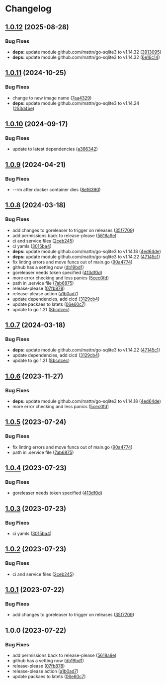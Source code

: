 # Changelog

## [1.0.12](https://github.com/Jmainguy/soh-router/compare/v1.0.11...v1.0.12) (2025-08-28)


### Bug Fixes

* **deps:** update module github.com/mattn/go-sqlite3 to v1.14.32 ([3913095](https://github.com/Jmainguy/soh-router/commit/3913095aec780355bc34a0641aae9f7ebd3b9f2a))
* **deps:** update module github.com/mattn/go-sqlite3 to v1.14.32 ([6e16c14](https://github.com/Jmainguy/soh-router/commit/6e16c141099a197f9c9005cb09a7ef6ba4e52ed3))

## [1.0.11](https://github.com/Jmainguy/soh-router/compare/v1.0.10...v1.0.11) (2024-10-25)


### Bug Fixes

* change to new image name ([7aa4329](https://github.com/Jmainguy/soh-router/commit/7aa43297b19669be10b1c3414da773f152d1edc9))
* **deps:** update module github.com/mattn/go-sqlite3 to v1.14.24 ([253d4be](https://github.com/Jmainguy/soh-router/commit/253d4beb6009107991d00ecb426f5c1fb17be375))

## [1.0.10](https://github.com/Jmainguy/soh-router/compare/v1.0.9...v1.0.10) (2024-09-17)


### Bug Fixes

* update to latest dependencies ([a366342](https://github.com/Jmainguy/soh-router/commit/a366342279c611308034e0e3adb04bf161504f02))

## [1.0.9](https://github.com/Jmainguy/soh-router/compare/v1.0.8...v1.0.9) (2024-04-21)


### Bug Fixes

* --rm after docker container dies ([8e16390](https://github.com/Jmainguy/soh-router/commit/8e1639027fa910062031a819ca2bde3e757fec2f))

## [1.0.8](https://github.com/Jmainguy/soh-router/compare/v1.0.7...v1.0.8) (2024-03-18)


### Bug Fixes

* add changes to goreleaser to trigger on releases ([35f7709](https://github.com/Jmainguy/soh-router/commit/35f7709aba5bcbaa82027d5b80e0a7ef872d4b15))
* add permissions back to release-please ([5618a9e](https://github.com/Jmainguy/soh-router/commit/5618a9ec5139218a14b4d37b1bcaae7f974bd2f9))
* ci and service files ([2ceb245](https://github.com/Jmainguy/soh-router/commit/2ceb24587726238e28b62deab0e581784cc891c9))
* ci yamls ([3015ba4](https://github.com/Jmainguy/soh-router/commit/3015ba44ffab5fd3e113b2f56c09b9236b463d97))
* **deps:** update module github.com/mattn/go-sqlite3 to v1.14.18 ([4ed64de](https://github.com/Jmainguy/soh-router/commit/4ed64deda52940e2f7b8b811f16eca2049bfe0cb))
* **deps:** update module github.com/mattn/go-sqlite3 to v1.14.22 ([47145c1](https://github.com/Jmainguy/soh-router/commit/47145c120e4f1973f7bfc6eeee21f53e44e3fccc))
* fix linting errors and move funcs out of main.go ([90a4774](https://github.com/Jmainguy/soh-router/commit/90a47746a4ea8945927777653444f2e4c3abb4ce))
* github has a setting now ([db19bd1](https://github.com/Jmainguy/soh-router/commit/db19bd1ea159a17874af7dbf9be1855085d77679))
* goreleaser needs token specified ([413df0d](https://github.com/Jmainguy/soh-router/commit/413df0de241c35dd18912fba9a70c8aee41f2475))
* more error checking and less panics ([5cec0fd](https://github.com/Jmainguy/soh-router/commit/5cec0fd6f45b192dc0f4ef9de92ac996ced072a6))
* path in .service file ([7ab6875](https://github.com/Jmainguy/soh-router/commit/7ab687524e166223c14dbcf7a2e729847568e6c8))
* release-please ([07fb878](https://github.com/Jmainguy/soh-router/commit/07fb878de128f308b6876911f6b9c3286980bbc8))
* release-please action ([a1b0ad7](https://github.com/Jmainguy/soh-router/commit/a1b0ad74ae0e2fdd195ae80bfc2ed0e6830d442a))
* update dependencies, add cicd ([3129cb4](https://github.com/Jmainguy/soh-router/commit/3129cb4196158340982807ca1c5defc7e25c12f6))
* update packaes to latets ([06e60c7](https://github.com/Jmainguy/soh-router/commit/06e60c79aa7542828074db931e4d8da3902934fc))
* update to go 1.21 ([8bcdcec](https://github.com/Jmainguy/soh-router/commit/8bcdcec9b6c7f13f23bdb3875c643152c6cbde11))

## [1.0.7](https://github.com/Jmainguy/soh-router/compare/v1.0.6...v1.0.7) (2024-03-18)


### Bug Fixes

* **deps:** update module github.com/mattn/go-sqlite3 to v1.14.22 ([47145c1](https://github.com/Jmainguy/soh-router/commit/47145c120e4f1973f7bfc6eeee21f53e44e3fccc))
* update dependencies, add cicd ([3129cb4](https://github.com/Jmainguy/soh-router/commit/3129cb4196158340982807ca1c5defc7e25c12f6))
* update to go 1.21 ([8bcdcec](https://github.com/Jmainguy/soh-router/commit/8bcdcec9b6c7f13f23bdb3875c643152c6cbde11))

## [1.0.6](https://github.com/Jmainguy/soh-router/compare/v1.0.5...v1.0.6) (2023-11-27)


### Bug Fixes

* **deps:** update module github.com/mattn/go-sqlite3 to v1.14.18 ([4ed64de](https://github.com/Jmainguy/soh-router/commit/4ed64deda52940e2f7b8b811f16eca2049bfe0cb))
* more error checking and less panics ([5cec0fd](https://github.com/Jmainguy/soh-router/commit/5cec0fd6f45b192dc0f4ef9de92ac996ced072a6))

## [1.0.5](https://github.com/Jmainguy/soh-router/compare/v1.0.4...v1.0.5) (2023-07-24)


### Bug Fixes

* fix linting errors and move funcs out of main.go ([90a4774](https://github.com/Jmainguy/soh-router/commit/90a47746a4ea8945927777653444f2e4c3abb4ce))
* path in .service file ([7ab6875](https://github.com/Jmainguy/soh-router/commit/7ab687524e166223c14dbcf7a2e729847568e6c8))

## [1.0.4](https://github.com/Jmainguy/soh-router/compare/v1.0.3...v1.0.4) (2023-07-23)


### Bug Fixes

* goreleaser needs token specified ([413df0d](https://github.com/Jmainguy/soh-router/commit/413df0de241c35dd18912fba9a70c8aee41f2475))

## [1.0.3](https://github.com/Jmainguy/soh-router/compare/v1.0.2...v1.0.3) (2023-07-23)


### Bug Fixes

* ci yamls ([3015ba4](https://github.com/Jmainguy/soh-router/commit/3015ba44ffab5fd3e113b2f56c09b9236b463d97))

## [1.0.2](https://github.com/Jmainguy/soh-router/compare/v1.0.1...v1.0.2) (2023-07-23)


### Bug Fixes

* ci and service files ([2ceb245](https://github.com/Jmainguy/soh-router/commit/2ceb24587726238e28b62deab0e581784cc891c9))

## [1.0.1](https://github.com/Jmainguy/soh-router/compare/v1.0.0...v1.0.1) (2023-07-22)


### Bug Fixes

* add changes to goreleaser to trigger on releases ([35f7709](https://github.com/Jmainguy/soh-router/commit/35f7709aba5bcbaa82027d5b80e0a7ef872d4b15))

## 1.0.0 (2023-07-22)


### Bug Fixes

* add permissions back to release-please ([5618a9e](https://github.com/Jmainguy/soh-router/commit/5618a9ec5139218a14b4d37b1bcaae7f974bd2f9))
* github has a setting now ([db19bd1](https://github.com/Jmainguy/soh-router/commit/db19bd1ea159a17874af7dbf9be1855085d77679))
* release-please ([07fb878](https://github.com/Jmainguy/soh-router/commit/07fb878de128f308b6876911f6b9c3286980bbc8))
* release-please action ([a1b0ad7](https://github.com/Jmainguy/soh-router/commit/a1b0ad74ae0e2fdd195ae80bfc2ed0e6830d442a))
* update packaes to latets ([06e60c7](https://github.com/Jmainguy/soh-router/commit/06e60c79aa7542828074db931e4d8da3902934fc))
